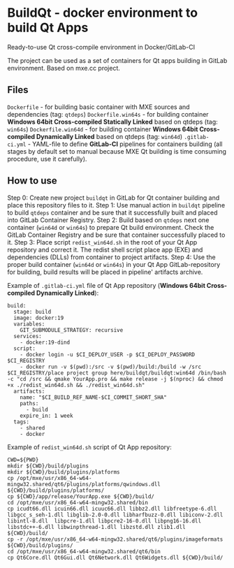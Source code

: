# BuildQt - docker environment to build Qt Apps
Ready-to-use Qt cross-compile environment in Docker/GitLab-CI

The project can be used as a set of containers for Qt apps building in GitLab environment.
Based on mxe.cc project.

## Files
`Dockerfile` - for building basic container with MXE sources and dependencies (tag: `qtdeps`)
`Dockerfile.win64s` - for building container **Windows 64bit Cross-compiled Statically Linked** based on qtdeps (tag: `win64s`)
`Dockerfile.win64d` - for building container **Windows 64bit Cross-compiled Dynamically Linked** based on qtdeps (tag: `win64d`)
`.gitlab-ci.yml` - YAML-file to define **GitLab-CI** pipelines for containers building (all stages by default set to manual because MXE Qt building is time consuming procedure, use it carefully).

## How to use
Step 0: Create new project `buildqt` in GitLab for Qt container building and place this repository files to it.
Step 1: Use manual action in `buildqt` pipeline to build `qtdeps` container and be sure that it successfully built and placed into GitLab Container Registry.
Step 2: Build based on `qtdeps` next one container (`win64d` or `win64s`) to prepare Qt build environment. Check the GitLab Container Registry and be sure that container successfully placed to it.
Step 3: Place script `redist_win64d.sh` in the root of your Qt App repository and correct it. The redist shell script place app (EXE) and dependencies (DLLs) from container to project artifacts. 
Step 4: Use the proper build container (`win64d` or `win64s`) in your Qt App GitLab-repository for building, build results will be placed in pipeline' artifacts archive.

Example of `.gitlab-ci.yml` file of Qt App repository (**Windows 64bit Cross-compiled Dynamically Linked**):
```
build:
  stage: build
  image: docker:19
  variables:
    GIT_SUBMODULE_STRATEGY: recursive
  services: 
    - docker:19-dind
  script:
    - docker login -u $CI_DEPLOY_USER -p $CI_DEPLOY_PASSWORD $CI_REGISTRY
    - docker run -v $(pwd):/src -v $(pwd)/build:/build -w /src $CI_REGISTRY/place project group here/buildqt/buildqt:win64d /bin/bash -c "cd /src && qmake YourApp.pro && make release -j $(nproc) && chmod +x ./redist_win64d.sh && ./redist_win64d.sh"
  artifacts:
    name: "$CI_BUILD_REF_NAME-$CI_COMMIT_SHORT_SHA"
    paths:
      - build
    expire_in: 1 week
  tags:
    - shared
    - docker
```

Example of `redist_win64d.sh` script of Qt App repository:
```
CWD=${PWD}
mkdir ${CWD}/build/plugins
mkdir ${CWD}/build/plugins/platforms
cp /opt/mxe/usr/x86_64-w64-mingw32.shared/qt6/plugins/platforms/qwindows.dll ${CWD}/build/plugins/platforms/
cp ${CWD}/app/release/YourApp.exe ${CWD}/build/
cd /opt/mxe/usr/x86_64-w64-mingw32.shared/bin
cp icudt66.dll icuin66.dll icuuc66.dll libbz2.dll libfreetype-6.dll libgcc_s_seh-1.dll libglib-2.0-0.dll libharfbuzz-0.dll libiconv-2.dll libintl-8.dll  libpcre-1.dll libpcre2-16-0.dll libpng16-16.dll libstdc++-6.dll libwinpthread-1.dll libzstd.dll zlib1.dll ${CWD}/build/
cp -r /opt/mxe/usr/x86_64-w64-mingw32.shared/qt6/plugins/imageformats ${CWD}/build/plugins/
cd /opt/mxe/usr/x86_64-w64-mingw32.shared/qt6/bin
cp Qt6Core.dll Qt6Gui.dll Qt6Network.dll Qt6Widgets.dll ${CWD}/build/
```
